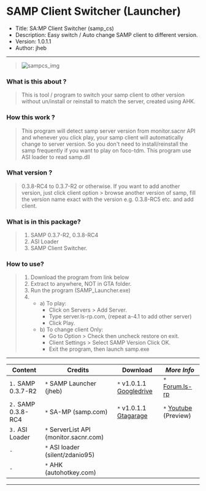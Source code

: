 

# SAMP Client Switcher (Launcher)
- Title: SA:MP Client Switcher (samp_cs)
- Description: Easy switch / Auto change SAMP client to different version.
- Version: 1.0.1.1
- Author: jheb

---------------------------------------------

> ![sampcs_img](https://i.imgur.com/zvmW4pm.png)

### **What is this about ?**
> This is tool / program to switch your samp client to other version without un/install or reinstall to match the server, created using AHK.

### **How this work ?**
> This program will detect samp server version from monitor.sacnr API and whenever you click play, your samp client will automatically change to server version. So you don't need to install/reinstall the samp frequently if you want to play on foco-tdm.
This program use ASI loader to read samp.dll

### **What version ?**
> 0.3.8-RC4 to 0.3.7-R2 or otherwise. If you want to add another version, just click client option > browse another version of samp, fill the version name exact with the version e.g. 0.3.8-RC5 etc. and add client.

### **What is in this package?**
> 1. SAMP 0.3.7-R2, 0.3.8-RC4
> 2. ASI Loader
> 3. SAMP Client Switcher.

### **How to use?**
> 1. Download the program from link below
> 2. Extract to anywhere, NOT in GTA folder.
> 3. Run the program (SAMP_Launcher.exe)
> 4. - a) To play:
>      - Click on Servers > Add Server.
>       - Type server.ls-rp.com, (repeat a-4.1 to add other server)
>      - Click Play.
>    - b) To change client Only:
>      - Go to Option > Check then uncheck restore on exit.
>      - Client Settings > Select SAMP Version Click OK.
>      - Exit the program, then launch samp.exe

---------------------------------------------

 **Content** | **Credits** | **Download** | *More Info*
 ------------|-------------|--------------|-------------
 `1.` SAMP 0.3.7-R2 | `*` SAMP Launcher (jheb) | `*` v1.0.1.1 [Googledrive](https://drive.google.com/open?id=1r18lRfiA3eAkU3JYyy8imWOf8JewwOqz) | `*` [Forum.ls-rp](https://forum.ls-rp.com/viewtopic.php?f=222&t=650894)
 `2.` SAMP 0.3.8-RC4 | `*` SA-MP (samp.com) | `*` v1.0.1.1 [Gtagarage](http://www.gtagarage.com/mods/show.php?id=29058) | `*` [Youtube](https://youtu.be/K6VhlzsR6EQ) (Preview)
 `3.` ASI Loader | `*` ServerList API (monitor.sacnr.com) |  | 
 `-` | `*` ASI loader (silent/zdanio95) |  | 
 `-` | `*` AHK (autohotkey.com) |  | 

---------------------------------------------

